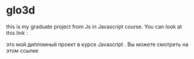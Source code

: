 # glo3d
this is my graduate project from Js in Javascript course. You can look at this link : 

это мой дипломный проект в курсе Javascript . Вы можете смотреть на этом ссылке
